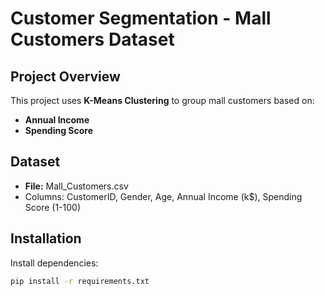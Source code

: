 #  Customer Segmentation - Mall Customers Dataset

##  Project Overview
This project uses **K-Means Clustering** to group mall customers based on:
- **Annual Income**
- **Spending Score**

##  Dataset
- **File:** Mall_Customers.csv
- Columns: CustomerID, Gender, Age, Annual Income (k$), Spending Score (1-100)

## Installation
Install dependencies:
```bash
pip install -r requirements.txt
